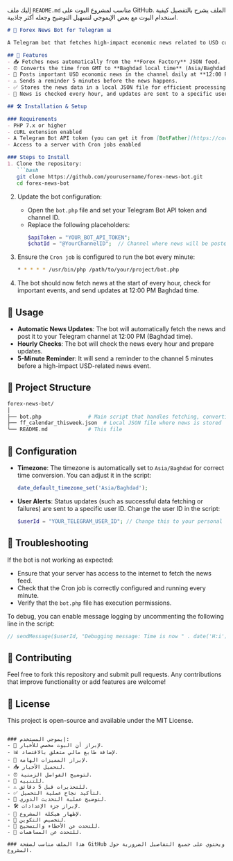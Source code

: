 إليك ملف `README.md` مناسب لمشروع البوت على GitHub. الملف يشرح بالتفصيل كيفية استخدام البوت مع بعض الإيموجي لتسهيل التوضيح وجعله أكثر جاذبية.

```markdown
# 📰 Forex News Bot for Telegram 📊

A Telegram bot that fetches high-impact economic news related to USD currency from [Forex Factory](https://nfs.faireconomy.media/ff_calendar_thisweek.json) and sends updates directly to a Telegram channel. It checks news at the start of every hour, and posts a reminder 5 minutes before an important event is about to happen.

## 🚀 Features
- 📥 Fetches news automatically from the **Forex Factory** JSON feed.
- ⏰ Converts the time from GMT to **Baghdad local time** (Asia/Baghdad timezone).
- 📢 Posts important USD economic news in the channel daily at **12:00 PM Baghdad time**.
- ⚠️ Sends a reminder 5 minutes before the news happens.
- ✅ Stores the news data in a local JSON file for efficient processing.
- 🔄 News is checked every hour, and updates are sent to a specific user about the status of the data fetching.

## 🛠️ Installation & Setup

### Requirements
- PHP 7.x or higher
- cURL extension enabled
- A Telegram Bot API token (you can get it from [BotFather](https://core.telegram.org/bots#botfather))
- Access to a server with Cron jobs enabled

### Steps to Install
1. Clone the repository:
   ```bash
   git clone https://github.com/yourusername/forex-news-bot.git
   cd forex-news-bot
   ```

2. Update the bot configuration:
   - Open the `bot.php` file and set your Telegram Bot API token and channel ID.
   - Replace the following placeholders:
     ```php
     $apiToken = "YOUR_BOT_API_TOKEN";  
     $chatId = "@YourChannelID";  // Channel where news will be posted
     ```

3. Ensure the `Cron job` is configured to run the bot every minute:
   ```bash
   * * * * * /usr/bin/php /path/to/your/project/bot.php
   ```

4. The bot should now fetch news at the start of every hour, check for important events, and send updates at 12:00 PM Baghdad time.

## 🧩 Usage

- **Automatic News Updates**: The bot will automatically fetch the news and post it to your Telegram channel at 12:00 PM (Baghdad time).
- **Hourly Checks**: The bot will check the news every hour and prepare updates.
- **5-Minute Reminder**: It will send a reminder to the channel 5 minutes before a high-impact USD-related news event.
  
## 📂 Project Structure

```bash
forex-news-bot/
│
├── bot.php               # Main script that handles fetching, converting, and sending news
├── ff_calendar_thisweek.json  # Local JSON file where news is stored
└── README.md             # This file
```

## 🔧 Configuration

- **Timezone**: The timezone is automatically set to `Asia/Baghdad` for correct time conversion.
  You can adjust it in the script:
  ```php
  date_default_timezone_set('Asia/Baghdad');
  ```
  
- **User Alerts**: Status updates (such as successful data fetching or failures) are sent to a specific user ID. Change the user ID in the script:
  ```php
  $userId = "YOUR_TELEGRAM_USER_ID"; // Change this to your personal Telegram ID
  ```

## 🐛 Troubleshooting

If the bot is not working as expected:
- Ensure that your server has access to the internet to fetch the news feed.
- Check that the Cron job is correctly configured and running every minute.
- Verify that the `bot.php` file has execution permissions.
  
To debug, you can enable message logging by uncommenting the following line in the script:
```php
// sendMessage($userId, "Debugging message: Time is now " . date('H:i'), $apiToken);
```

## 🤝 Contributing
Feel free to fork this repository and submit pull requests. Any contributions that improve functionality or add features are welcome!

## 📝 License
This project is open-source and available under the MIT License.
```

### إيموجي المستخدم:
- 📰 لإبراز أن البوت مخصص للأخبار.
- 📊 لإضافة طابع مالي متعلق بالاقتصاد.
- 🚀 لإبراز المميزات الهامة.
- 📥 لتحميل الأخبار.
- ⏰ لتوضيح الفواصل الزمنية.
- 📢 للتنبيه.
- ⚠️ للتحذيرات قبل 5 دقائق.
- ✅ لتأكيد نجاح عملية التحميل.
- 🔄 لتوضيح عملية التحديث الدوري.
- 🛠️ لإبراز جزء الإعدادات.
- 🧩 لإظهار هيكلة المشروع.
- 🔧 لتخصيص التكوين.
- 🐛 للتحدث عن الأخطاء والتصحيح.
- 🤝 للتحدث عن المساهمات.

### هذا الملف مناسب لصفحة GitHub ويحتوي على جميع التفاصيل الضرورية حول المشروع.
